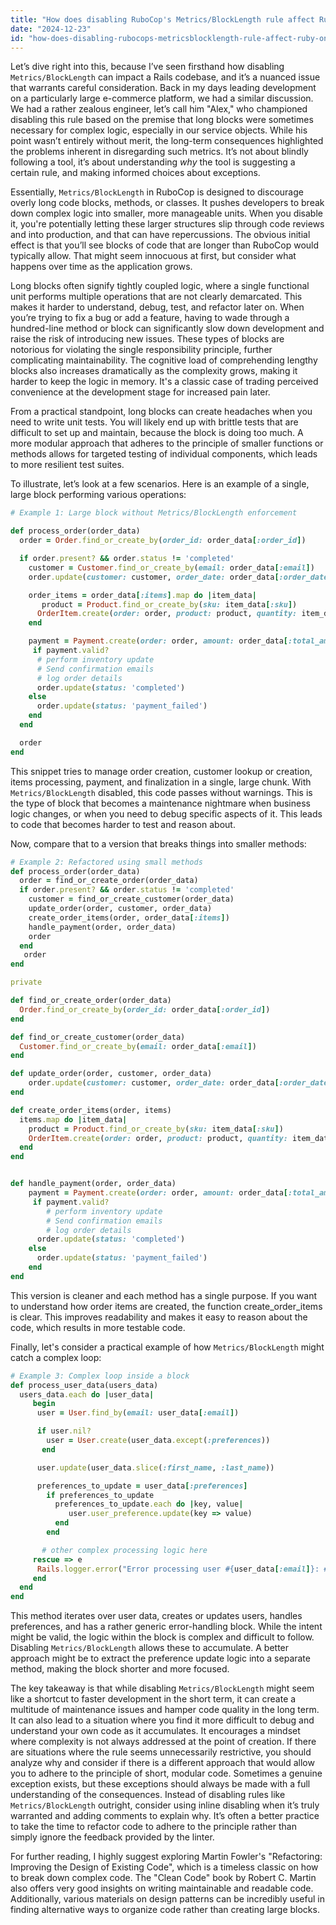 ```yaml
---
title: "How does disabling RuboCop's Metrics/BlockLength rule affect Ruby on Rails code?"
date: "2024-12-23"
id: "how-does-disabling-rubocops-metricsblocklength-rule-affect-ruby-on-rails-code"
---
```


Let’s dive right into this, because I’ve seen firsthand how disabling `Metrics/BlockLength` can impact a Rails codebase, and it’s a nuanced issue that warrants careful consideration. Back in my days leading development on a particularly large e-commerce platform, we had a similar discussion. We had a rather zealous engineer, let’s call him "Alex," who championed disabling this rule based on the premise that long blocks were sometimes necessary for complex logic, especially in our service objects. While his point wasn’t entirely without merit, the long-term consequences highlighted the problems inherent in disregarding such metrics. It’s not about blindly following a tool, it’s about understanding *why* the tool is suggesting a certain rule, and making informed choices about exceptions.

Essentially, `Metrics/BlockLength` in RuboCop is designed to discourage overly long code blocks, methods, or classes. It pushes developers to break down complex logic into smaller, more manageable units. When you disable it, you're potentially letting these larger structures slip through code reviews and into production, and that can have repercussions. The obvious initial effect is that you’ll see blocks of code that are longer than RuboCop would typically allow. That might seem innocuous at first, but consider what happens over time as the application grows.

Long blocks often signify tightly coupled logic, where a single functional unit performs multiple operations that are not clearly demarcated. This makes it harder to understand, debug, test, and refactor later on. When you’re trying to fix a bug or add a feature, having to wade through a hundred-line method or block can significantly slow down development and raise the risk of introducing new issues. These types of blocks are notorious for violating the single responsibility principle, further complicating maintainability. The cognitive load of comprehending lengthy blocks also increases dramatically as the complexity grows, making it harder to keep the logic in memory. It's a classic case of trading perceived convenience at the development stage for increased pain later.

From a practical standpoint, long blocks can create headaches when you need to write unit tests. You will likely end up with brittle tests that are difficult to set up and maintain, because the block is doing too much. A more modular approach that adheres to the principle of smaller functions or methods allows for targeted testing of individual components, which leads to more resilient test suites.

To illustrate, let’s look at a few scenarios. Here is an example of a single, large block performing various operations:

```ruby
# Example 1: Large block without Metrics/BlockLength enforcement

def process_order(order_data)
  order = Order.find_or_create_by(order_id: order_data[:order_id])

  if order.present? && order.status != 'completed'
    customer = Customer.find_or_create_by(email: order_data[:email])
    order.update(customer: customer, order_date: order_data[:order_date], status: 'processing')

    order_items = order_data[:items].map do |item_data|
       product = Product.find_or_create_by(sku: item_data[:sku])
      OrderItem.create(order: order, product: product, quantity: item_data[:quantity])
    end

    payment = Payment.create(order: order, amount: order_data[:total_amount], payment_method: order_data[:payment_method])
     if payment.valid?
      # perform inventory update
      # Send confirmation emails
      # log order details
      order.update(status: 'completed')
    else
      order.update(status: 'payment_failed')
    end
  end

  order
end
```

This snippet tries to manage order creation, customer lookup or creation, items processing, payment, and finalization in a single, large chunk. With `Metrics/BlockLength` disabled, this code passes without warnings. This is the type of block that becomes a maintenance nightmare when business logic changes, or when you need to debug specific aspects of it. This leads to code that becomes harder to test and reason about.

Now, compare that to a version that breaks things into smaller methods:

```ruby
# Example 2: Refactored using small methods
def process_order(order_data)
  order = find_or_create_order(order_data)
  if order.present? && order.status != 'completed'
    customer = find_or_create_customer(order_data)
    update_order(order, customer, order_data)
    create_order_items(order, order_data[:items])
    handle_payment(order, order_data)
    order
  end
   order
end

private

def find_or_create_order(order_data)
  Order.find_or_create_by(order_id: order_data[:order_id])
end

def find_or_create_customer(order_data)
  Customer.find_or_create_by(email: order_data[:email])
end

def update_order(order, customer, order_data)
    order.update(customer: customer, order_date: order_data[:order_date], status: 'processing')
end

def create_order_items(order, items)
  items.map do |item_data|
    product = Product.find_or_create_by(sku: item_data[:sku])
    OrderItem.create(order: order, product: product, quantity: item_data[:quantity])
  end
end


def handle_payment(order, order_data)
    payment = Payment.create(order: order, amount: order_data[:total_amount], payment_method: order_data[:payment_method])
     if payment.valid?
        # perform inventory update
        # Send confirmation emails
        # log order details
      order.update(status: 'completed')
    else
      order.update(status: 'payment_failed')
    end
end
```

This version is cleaner and each method has a single purpose. If you want to understand how order items are created, the function create_order_items is clear. This improves readability and makes it easy to reason about the code, which results in more testable code.

Finally, let's consider a practical example of how `Metrics/BlockLength` might catch a complex loop:

```ruby
# Example 3: Complex loop inside a block
def process_user_data(users_data)
  users_data.each do |user_data|
     begin
      user = User.find_by(email: user_data[:email])

      if user.nil?
        user = User.create(user_data.except(:preferences))
       end

      user.update(user_data.slice(:first_name, :last_name))

      preferences_to_update = user_data[:preferences]
        if preferences_to_update
          preferences_to_update.each do |key, value|
             user.user_preference.update(key => value)
          end
        end

       # other complex processing logic here
     rescue => e
      Rails.logger.error("Error processing user #{user_data[:email]}: #{e.message}")
     end
  end
end
```

This method iterates over user data, creates or updates users, handles preferences, and has a rather generic error-handling block. While the intent might be valid, the logic within the block is complex and difficult to follow. Disabling `Metrics/BlockLength` allows these to accumulate. A better approach might be to extract the preference update logic into a separate method, making the block shorter and more focused.

The key takeaway is that while disabling `Metrics/BlockLength` might seem like a shortcut to faster development in the short term, it can create a multitude of maintenance issues and hamper code quality in the long term. It can also lead to a situation where you find it more difficult to debug and understand your own code as it accumulates. It encourages a mindset where complexity is not always addressed at the point of creation. If there are situations where the rule seems unnecessarily restrictive, you should analyze why and consider if there is a different approach that would allow you to adhere to the principle of short, modular code. Sometimes a genuine exception exists, but these exceptions should always be made with a full understanding of the consequences. Instead of disabling rules like `Metrics/BlockLength` outright, consider using inline disabling when it’s truly warranted and adding comments to explain why. It’s often a better practice to take the time to refactor code to adhere to the principle rather than simply ignore the feedback provided by the linter.

For further reading, I highly suggest exploring Martin Fowler's "Refactoring: Improving the Design of Existing Code", which is a timeless classic on how to break down complex code. The "Clean Code" book by Robert C. Martin also offers very good insights on writing maintainable and readable code. Additionally, various materials on design patterns can be incredibly useful in finding alternative ways to organize code rather than creating large blocks.

